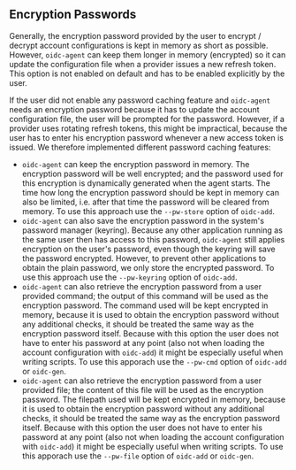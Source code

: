 ## Encryption Passwords
Generally, the encryption password provided by the user to encrypt / decrypt
account configurations is kept in memory as short as possible. However, `oidc-agent` can keep them longer in memory (encrypted) so it can update the configuration file when a provider issues a new refresh token. This option is not enabled on default and has to be enabled explicitly by the user.

If the user did not enable any password caching feature and `oidc-agent` needs an encryption password because it has to update the account configuration file, the user will be prompted for the password. However, if a provider uses rotating refresh tokens, this might be impractical, because the user has to enter his encryption password whenever a new access token is issued. We therefore implemented different password caching features:
- `oidc-agent` can keep the encryption password in memory. The encryption password will be well encrypted; and the password used for this encryption is dynamically generated when the agent starts. The time how long the encryption password should be kept in memory can also be limited, i.e. after that time the password will be cleared from memory. To use this approach use the `--pw-store` option of `oidc-add`.
- `oidc-agent` can also save the encryption password in the system's password manager (keyring). Because any other application running as the same user then has access to this password, `oidc-agent` still applies encryption on the user's password, even though the keyring will save the password encrypted. However, to prevent other applications to obtain the plain password, we only store the encrypted password. To use this approach use the `--pw-keyring` option of `oidc-add`.
- `oidc-agent` can also retrieve the encryption password from a user provided command; the output of this command will be used as the encryption password. The command used will be kept encrypted in memory, because it is used to obtain the encryption password without any additional checks, it should be treated the same way as the encryption password itself. Because with this option the user does not have to enter his password at any point (also not when loading the account configuration with `oidc-add`) it might be especially useful when writing scripts. To use this apporach use the `--pw-cmd` option of `oidc-add` or `oidc-gen`.
- `oidc-agent` can also retrieve the encryption password from a user provided file; the content of this file will be used as the encryption password. The filepath used will be kept encrypted in memory, because it is used to obtain the encryption password without any additional checks, it should be treated the same way as the encryption password itself. Because with this option the user does not have to enter his password at any point (also not when loading the account configuration with `oidc-add`) it might be especially useful when writing scripts. To use this apporach use the `--pw-file` option of `oidc-add` or `oidc-gen`.

